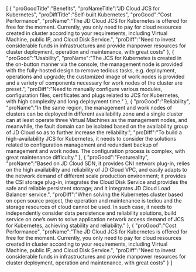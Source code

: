[
	{
		"proGoodTitle":"Benefits",
		"proNameTitle":"JD Cloud JCS for Kubernetes",
		"proDiffTitle":"Self-built Kubernetes",
		"proGood":"Cost Performance",
		"proName":"The JD Cloud JCS for Kubernetes is offered for free for the moment. Currently, you only need to pay for cloud resources created in cluster according to your requirements, including Virtual Machine, public IP, and Cloud Disk Service.",
		"proDiff":"Need to invest considerable funds in infrastructures and provide manpower resources for cluster deployment, operation and maintenance, with great costs"
	},
	{
		"proGood":"Usability",
		"proName":"The JCS for Kubernetes is created in the on-button manner via the console; the management node is provided with the fully-hosted design to remove tedious tasks, e.g. deployment, operations and upgrade; the customized image of work nodes is provided and a variety of components necessary for work nodes of the cluster are preset.",
		"proDiff":"Need to manually configure various modules, configuration files, certificates and plugs related to JCS for Kubernetes, with high complexity and long deployment time."
	},
	{
		"proGood":"Reliability",
		"proName":"In the same region, the management and work nodes of clusters can be deployed in different availability zone and a single cluster can at least operate three Virtual Machines as the management nodes, and meanwhile, the fault domain can be isolated based on the availability group of JD Cloud so as to further increase the reliability.",
		"proDiff":"To build a high-availability JCS for Kubernetes, it needs to consider the solutions related to configuration management and redundant backup of management and work nodes. The configuration process is complex, with great maintenance difficulty."
	},
	{
		"proGood":"Featureality",
		"proName":"Based on JD Cloud SDN, it provides CNI network plug-in, relies on the high availability and reliability of JD Cloud VPC, and easily adapts to the network demand of different scale production environment; it provides the CSI storage plug-in, integrates the Cloud Disk Service and provides the safe and reliable persistent storage; and it integrates JD Cloud Load Balancer service.",
		"proDiff":"When solving the Kubernetes cluster based on open source project, the operation and maintenance is tediou and the storage resources of cloud cannot be used. In such case, it needs to independently consider data persistence and reliability solutions, build service on one’s own to solve application network access demand of JCS for Kubernetes, achieving stability and reliability."
	},
	{
		"proGood":"Cost Performance",
		"proName":"The JD Cloud JCS for Kubernetes is offered for free for the moment. Currently, you only need to pay for cloud resources created in cluster according to your requirements, including Virtual Machine, public IP, and Cloud Disk Service.",
		"proDiff":"Need to invest considerable funds in infrastructures and provide manpower resources for cluster deployment, operation and maintenance, with great costs"
	}
]